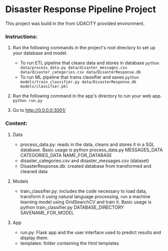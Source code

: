 # Disaster Response Pipeline Project

This project was build in the from UDACITY provided environment.

### Instructions:
1. Run the following commands in the project's root directory to set up your database and model.

    - To run ETL pipeline that cleans data and stores in database
        `python data/process_data.py data/disaster_messages.csv data/disaster_categories.csv data/DisasterResponse.db`
    - To run ML pipeline that trains classifier and saves
        `python models/train_classifier.py data/DisasterResponse.db models/classifier.pkl`

2. Run the following command in the app's directory to run your web app.
    `python run.py`

3. Go to http://0.0.0.0:3001/

### Content:

1. Data

    - process_data.py: reads in the data, cleans and stores it in a SQL database. Basic usage is python process_data.py MESSAGES_DATA CATEGORIES_DATA           NAME_FOR_DATABASE
    - disaster_categories.csv and disaster_messages.csv (dataset)
    - DisasterResponse.db: created database from transformed and cleaned data
    
3. Models

    - train_classifier.py: includes the code necessary to load data, transform it using natural language processing, run a machine learning model using GridSearchCV  and train it. Basic usage is python train_classifier.py DATABASE_DIRECTORY SAVENAME_FOR_MODEL
    
2. App

    - run.py: Flask app and the user interface used to predict results and display them.
    - templates: folder containing the html templates
